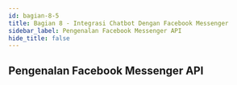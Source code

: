 ```yaml
---
id: bagian-8-5
title: Bagian 8 - Integrasi Chatbot Dengan Facebook Messenger
sidebar_label: Pengenalan Facebook Messenger API
hide_title: false
---
```

## Pengenalan Facebook Messenger API
